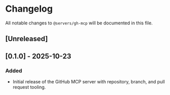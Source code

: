 # Changelog

All notable changes to `@servers/gh-mcp` will be documented in this file.

## [Unreleased]

## [0.1.0] - 2025-10-23
### Added
- Initial release of the GitHub MCP server with repository, branch, and pull request tooling.

